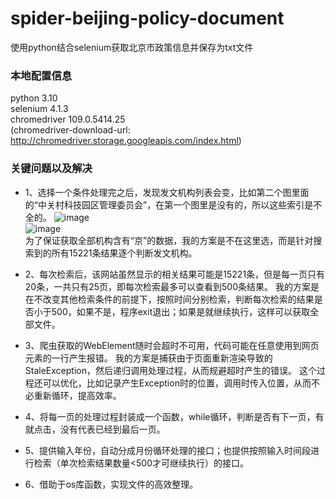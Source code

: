 # spider-beijing-policy-document
使用python结合selenium获取北京市政策信息并保存为txt文件  

### 本地配置信息
python 3.10  
selenium 4.1.3  
chromedriver 109.0.5414.25  
(chromedriver-download-url: http://chromedriver.storage.googleapis.com/index.html)  

### 关键问题以及解决
* 1、选择一个条件处理完之后，发现发文机构列表会变，比如第二个图里面的“中关村科技园区管理委员会”，在第一个图里是没有的，所以这些索引是不全的。
![image](https://user-images.githubusercontent.com/101500450/214244257-d08343e3-0169-47c1-93dc-a7bec4ac415b.jpeg)  
![image](https://user-images.githubusercontent.com/101500450/214244285-750ff914-7612-490c-8640-143d35900361.jpeg)  
为了保证获取全部机构含有“京”的数据，我的方案是不在这里选，而是针对搜索到的所有15221条结果逐个判断发文机构。

* 2、每次检索后，该网站虽然显示的相关结果可能是15221条，但是每一页只有20条，一共只有25页，即每次检索最多可以查看到500条结果。
我的方案是在不改变其他检索条件的前提下，按照时间分别检索，判断每次检索的结果是否小于500，如果不是，程序exit退出；如果是就继续执行，这样可以获取全部文件。

* 3、爬虫获取的WebElement随时会超时不可用，代码可能在任意使用到网页元素的一行产生报错。
我的方案是捕获由于页面重新渲染导致的StaleException，然后递归调用处理过程，从而规避超时产生的错误。
这个过程还可以优化，比如记录产生Exception时的位置，调用时传入位置，从而不必重新循环，提高效率。

* 4、将每一页的处理过程封装成一个函数，while循环，判断是否有下一页，有就点击，没有代表已经到最后一页。

* 5、提供输入年份，自动分成月份循环处理的接口；也提供按照输入时间段进行检索（单次检索结果数量<500才可继续执行）的接口。

* 6、借助于os库函数，实现文件的高效整理。

